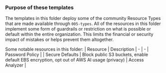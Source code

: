 ### Purpose of these templates

The templates in this folder deploy some of the community Resource Types that are made available through `005-types`.
All of the resources in this folder implement some form of guardrails or restriction on what is possible or default within the entire organization.
This limits the financial or security impact of mistakes or helps prevent them altogether.

Some notable resources in this folder: \| Resource \| Description \| - \| - \| Password Policy \| \| Secure Defaults \| Block public S3 buckets, enable default EBS encryption, opt out of AWS AI usage (privacy) \| Access Analyzer \|
